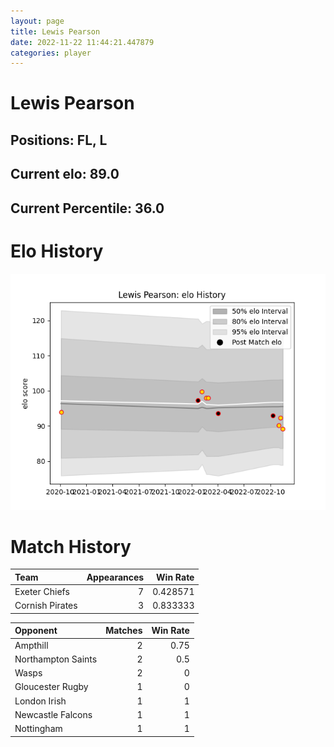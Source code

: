 ```yaml
---  
layout: page  
title: Lewis Pearson  
date: 2022-11-22 11:44:21.447879  
categories: player  
---
```

# Lewis Pearson

## Positions: FL, L

## Current elo: 89.0

## Current Percentile: 36.0

# Elo History


![elo history](history_LewisPearson.png)
# Match History


| Team            |   Appearances |   Win Rate |
|:----------------|--------------:|-----------:|
| Exeter Chiefs   |             7 |   0.428571 |
| Cornish Pirates |             3 |   0.833333 |

| Opponent           |   Matches |   Win Rate |
|:-------------------|----------:|-----------:|
| Ampthill           |         2 |       0.75 |
| Northampton Saints |         2 |       0.5  |
| Wasps              |         2 |       0    |
| Gloucester Rugby   |         1 |       0    |
| London Irish       |         1 |       1    |
| Newcastle Falcons  |         1 |       1    |
| Nottingham         |         1 |       1    |